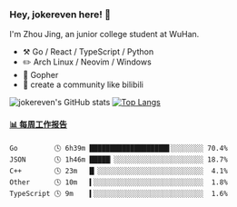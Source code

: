 ### Hey, jokereven here! 👋

I'm Zhou Jing, an junior college student at WuHan.

-   :hammer_and_pick: Go / React / TypeScript / Python
-   :pencil2: Arch Linux / Neovim / Windows
-   :seedling: Gopher
-   :thought_balloon: create a community like bilibili

![jokereven's GitHub stats](https://github-readme-stats.vercel.app/api?username=jokereven&show_icons=true)
[![Top Langs](https://github-readme-stats.vercel.app/api/top-langs/?username=jokereven&layout=compact)](https://github.com/anuraghazra/github-readme-stats)

<!-- waka-box start -->
#### <a href="https://gist.github.com/9f8118785e2d128d746db5f61b0e0a2a" target="_blank">📊 每周工作报告</a>
```text
Go         🕓 6h39m ███████████████████▋░░░░░░░░ 70.4%
JSON       🕓 1h46m █████▏░░░░░░░░░░░░░░░░░░░░░░ 18.7%
C++        🕓 23m   █▏░░░░░░░░░░░░░░░░░░░░░░░░░░  4.1%
Other      🕓 10m   ▍░░░░░░░░░░░░░░░░░░░░░░░░░░░  1.8%
TypeScript 🕓 9m    ▍░░░░░░░░░░░░░░░░░░░░░░░░░░░  1.6%
```
<!-- Powered by https://github.com/journey-ad/waka-box-go . -->
<!-- waka-box end -->
